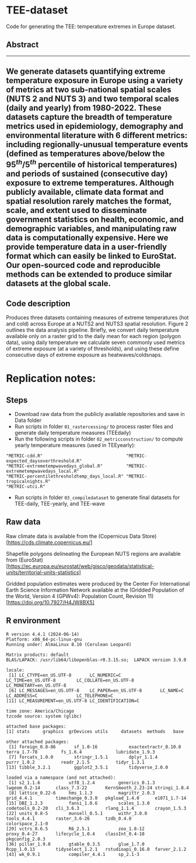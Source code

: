 # TEE-dataset
Code for generating the TEE: temperature extremes in Europe dataset.

## Abstract

---
We generate datasets quantifying extreme temperature exposure in Europe using a variety of metrics at two sub-national spatial scales (NUTS 2 and NUTS 3) and two temporal scales (daily and yearly) from 1980-2022. These datasets capture the breadth of temperature metrics used in epidemiology, demography and environmental literature with $6$ different metrics: including regionally-unusual temperature events (defined as temperatures above/below the $95^{th}$/$5^{th}$ percentile of historical temperatures) and periods of sustained (consecutive day) exposure to extreme temperatures. Although publicly available, climate data format and spatial resolution rarely matches the format, scale, and extent used to disseminate government statistics on health, economic, and demographic variables, and manipulating raw data is computationally expensive. Here we provide temperature data in a user-friendly format which can easily be linked to EuroStat. Our open-sourced code and reproducible methods can be extended to produce similar datasets at the global scale. 
---

## Code description
Produces three datasets containing measures of extreme temperatures (hot and cold) across Europe at a NUTS2 and NUTS3 spatial resolution. Figure 2 outlines the data analysis pipeline. Briefly, we convert daily temperature available only on a raster grid to the daily mean for each region (polygon data), using daily temperature we calculate seven commonly used metrics of extreme exposure (at a variety of thresholds), and using these define consecutive days of extreme exposure as heatwaves/coldsnaps. 



# Replication notes:

## Steps
- Download raw data from the publicly available repositories and save in Data folder
- Run scripts in folder `01_rastercessing/` to process raster files and generate daily temperature measures (TEEdaily)
- Run the following scripts in folder `02_metricconstruction/` to compute yearly temperature measures (used in TEEyearly):
```
"METRIC-cdd.R"                                "METRIC-expected_daysoverthreshold.R"        
"METRIC-extremetempwavedays_global.R"         "METRIC-extremetempwavedays_local.R"         
"METRIC-percentilethresholdtemp_days_local.R" "METRIC-tropicalnights.R"                    
"METRIC-utci.R"
```
- Run scripts in folder `03_compiledataset` to generate final datasets for TEE-daily, TEE-yearly, and TEE-wave

## Raw data
Raw climate data is available from the (Copernicus Data Store)[https://cds.climate.copernicus.eu/] 

Shapefile polygons delineating the European NUTS regions are available from (EuroStat)[https://ec.europa.eu/eurostat/web/gisco/geodata/statistical-units/territorial-units-statistics] 

Gridded population estimates were produced by the Center For International Earth Science Information Network available at the (Gridded Population of the World, Version 4 (GPWv4): Population Count, Revision 11)[https://doi.org/10.7927/H4JW8BX5] 


## R environment
```
R version 4.4.1 (2024-06-14)
Platform: x86_64-pc-linux-gnu
Running under: AlmaLinux 8.10 (Cerulean Leopard)

Matrix products: default
BLAS/LAPACK: /usr/lib64/libopenblas-r0.3.15.so;  LAPACK version 3.9.0

locale:
 [1] LC_CTYPE=en_US.UTF-8       LC_NUMERIC=C               LC_TIME=en_US.UTF-8        LC_COLLATE=en_US.UTF-8     LC_MONETARY=en_US.UTF-8   
 [6] LC_MESSAGES=en_US.UTF-8    LC_PAPER=en_US.UTF-8       LC_NAME=C                  LC_ADDRESS=C               LC_TELEPHONE=C            
[11] LC_MEASUREMENT=en_US.UTF-8 LC_IDENTIFICATION=C       

time zone: America/Chicago
tzcode source: system (glibc)

attached base packages:
[1] stats     graphics  grDevices utils     datasets  methods   base     

other attached packages:
 [1] foreign_0.8-86       sf_1.0-16            exactextractr_0.10.0 terra_1.7-78         fs_1.6.4             lubridate_1.9.3     
 [7] forcats_1.0.0        stringr_1.5.1        dplyr_1.1.4          purrr_1.0.2          readr_2.1.5          tidyr_1.3.1         
[13] tibble_3.2.1         ggplot2_3.5.1        tidyverse_2.0.0     

loaded via a namespace (and not attached):
 [1] s2_1.1.6           utf8_1.2.4         generics_0.1.3     lwgeom_0.2-14      class_7.3-22       KernSmooth_2.23-24 stringi_1.8.4     
 [8] lattice_0.22-6     hms_1.1.3          magrittr_2.0.3     grid_4.4.1         timechange_0.3.0   pkgload_1.4.0      e1071_1.7-14      
[15] DBI_1.2.3          fansi_1.0.6        scales_1.3.0       codetools_0.2-20   cli_3.6.3          rlang_1.1.4        crayon_1.5.3      
[22] units_0.8-5        munsell_0.5.1      withr_3.0.0        tools_4.4.1        raster_3.6-26      tzdb_0.4.0         colorspace_2.1-0  
[29] vctrs_0.6.5        R6_2.5.1           zoo_1.8-12         proxy_0.4-27       lifecycle_1.0.4    classInt_0.4-10    pkgconfig_2.0.3   
[36] pillar_1.9.0       gtable_0.3.5       glue_1.7.0         Rcpp_1.0.13        tidyselect_1.2.1   rstudioapi_0.16.0  farver_2.1.2      
[43] wk_0.9.1           compiler_4.4.1     sp_2.1-3

```          
